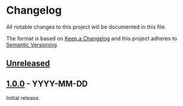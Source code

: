 # Changelog

All notable changes to this project will be documented in this file.

The format is based on [Keep a Changelog](https://keepachangelog.com/en/1.0.0/) 
and this project adheres to 
[Semantic Versioning](https://semver.org/spec/v2.0.0.html).

## [Unreleased]

## [1.0.0] - YYYY-MM-DD

Initial release.

[//]: # (Version Diffs)
[Unreleased]: https://github.com/jhthorp/FreeBSD-Scripts/compare/v1.0.0...HEAD
[1.0.0]: https://github.com/jhthorp/FreeBSD-Scripts/releases/tag/v1.0.0